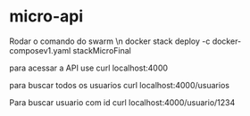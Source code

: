 # micro-api

Rodar o comando do swarm \n
docker stack deploy -c docker-composev1.yaml stackMicroFinal

para acessar a API use
curl localhost:4000

para buscar todos os usuarios 
curl localhost:4000/usuarios

Para buscar usuario com id
curl localhost:4000/usuario/1234
